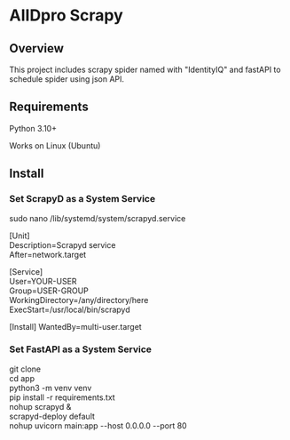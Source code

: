 # AIIDpro Scrapy
## Overview
This project includes scrapy spider named with "IdentityIQ" and fastAPI to schedule spider using json API.
## Requirements
Python 3.10+

Works on Linux (Ubuntu)
## Install
### Set ScrapyD as a System Service
sudo nano /lib/systemd/system/scrapyd.service

  [Unit]  
  Description=Scrapyd service  
  After=network.target  
  
  [Service]  
  User=YOUR-USER  
  Group=USER-GROUP  
  WorkingDirectory=/any/directory/here  
  ExecStart=/usr/local/bin/scrapyd

  [Install]
  WantedBy=multi-user.target

### Set FastAPI as a System Service
git clone
<br>
cd app
<br>
python3 -m venv venv
<br>
pip install -r requirements.txt
<br>
nohup scrapyd &
<br>
scrapyd-deploy default
<br>
nohup uvicorn main:app --host 0.0.0.0 --port 80
